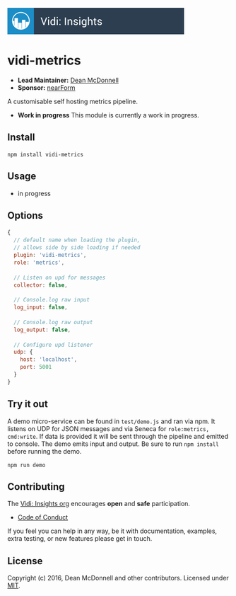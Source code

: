 ![Banner][]

# vidi-metrics

- __Lead Maintainer:__ [Dean McDonnell][Lead]
- __Sponsor:__ [nearForm][Sponsor]

A customisable self hosting metrics pipeline.

- __Work in progress__ This module is currently a work in progress.

## Install

```
npm install vidi-metrics
```

## Usage

- in progress

## Options
```js
{
  // default name when loading the plugin,
  // allows side by side loading if needed
  plugin: 'vidi-metrics',
  role: 'metrics',

  // Listen on upd for messages
  collector: false,

  // Console.log raw input
  log_input: false,

  // Console.log raw output
  log_output: false,

  // Configure upd listener
  udp: {
    host: 'localhost',
    port: 5001
  }
}
```

## Try it out
A demo micro-service can be found in `test/demo.js` and ran via npm. It listens on UDP for JSON messages and via Seneca for
`role:metrics, cmd:write`. If data is provided it will be sent through the pipeline and emitted to console. The demo
emits input and output. Be sure to run `npm install` before running the demo.

```
npm run demo
```

## Contributing
The [Vidi: Insights org][Org] encourages __open__ and __safe__ participation.

- [Code of Conduct][CoC]

If you feel you can help in any way, be it with documentation, examples, extra testing, or new features please get in touch.

## License
Copyright (c) 2016, Dean McDonnell and other contributors.
Licensed under [MIT][].

[Banner]: https://github.com/vidi-insights/org/blob/master/assets/vidi-banner.png
[Lead]: https://github.com/mcdonnelldean
[Sponsor]: http://www.nearform.com/
[Org]: https://github.com/vidi-insights
[CoC]: https://github.com/vidi-insights/org/blob/master/code-of-conduct.md
[MIT]: ./LICENSE
